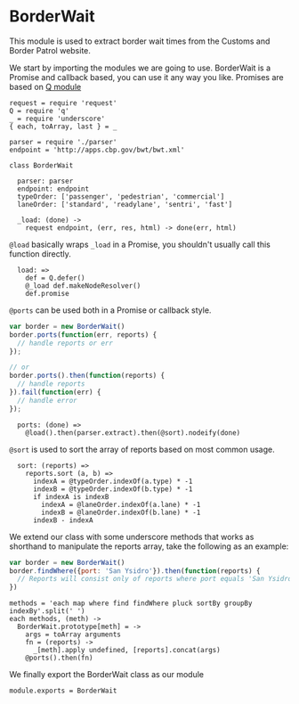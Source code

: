 # BorderWait

This module is used to extract border wait times from the
Customs and Border Patrol website.

We start by importing the modules we are going to use.
BorderWait is a Promise and callback based, you can use it
any way you like. Promises are based on [Q module](https://github.com/kriskowal/q)

    request = require 'request'
    Q = require 'q'
    _ = require 'underscore'
    { each, toArray, last } = _

    parser = require './parser'
    endpoint = 'http://apps.cbp.gov/bwt/bwt.xml'

    class BorderWait

      parser: parser
      endpoint: endpoint
      typeOrder: ['passenger', 'pedestrian', 'commercial']
      laneOrder: ['standard', 'readylane', 'sentri', 'fast']

      _load: (done) ->
        request endpoint, (err, res, html) -> done(err, html)

`@load` basically wraps `_load` in a Promise, you shouldn't usually
call this function directly.

      load: =>
        def = Q.defer()
        @_load def.makeNodeResolver()
        def.promise

`@ports` can be used both in a Promise or callback style.

```javascript
var border = new BorderWait()
border.ports(function(err, reports) {
  // handle reports or err
});

// or
border.ports().then(function(reports) {
  // handle reports
}).fail(function(err) {
  // handle error
});
```

      ports: (done) =>
        @load().then(parser.extract).then(@sort).nodeify(done)

`@sort` is used to sort the array of reports based on most
common usage.

      sort: (reports) =>
        reports.sort (a, b) =>
          indexA = @typeOrder.indexOf(a.type) * -1
          indexB = @typeOrder.indexOf(b.type) * -1
          if indexA is indexB
            indexA = @laneOrder.indexOf(a.lane) * -1
            indexB = @laneOrder.indexOf(b.lane) * -1
          indexB - indexA

We extend our class with some underscore methods that works as shorthand
to manipulate the reports array, take the following as an example:

```javascript
var border = new BorderWait()
border.findWhere({port: 'San Ysidro'}).then(function(reports) {
  // Reports will consist only of reports where port equals 'San Ysidro'
})
```

    methods = 'each map where find findWhere pluck sortBy groupBy indexBy'.split(' ')
    each methods, (meth) ->
      BorderWait.prototype[meth] = ->
        args = toArray arguments
        fn = (reports) ->
          _[meth].apply undefined, [reports].concat(args)
        @ports().then(fn)

We finally export the BorderWait class as our module

    module.exports = BorderWait
